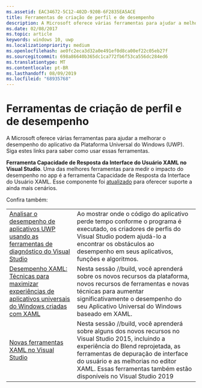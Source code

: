 ```yaml
---
ms.assetid: EAC34672-5C12-402D-920B-6F2835EA5ACE
title: Ferramentas de criação de perfil e de desempenho
description: A Microsoft oferece várias ferramentas para ajudar a melhorar o desempenho do aplicativo da Plataforma Universal do Windows (UWP).
ms.date: 02/08/2017
ms.topic: article
keywords: windows 10, uwp
ms.localizationpriority: medium
ms.openlocfilehash: ae0fc2eca3d32a0e491ef0d8ca00ef22c05eb27f
ms.sourcegitcommit: 698a86640b365dc1ca772fb6f53ca556dc284ed6
ms.translationtype: MT
ms.contentlocale: pt-BR
ms.lasthandoff: 08/09/2019
ms.locfileid: "68935768"
---
```

# <a name="tools-for-profiling-and-performance"></a>Ferramentas de criação de perfil e de desempenho


A Microsoft oferece várias ferramentas para ajudar a melhorar o desempenho do aplicativo da Plataforma Universal do Windows (UWP). Siga estes links para saber como usar essas ferramentas.

**Ferramenta Capacidade de Resposta da Interface do Usuário XAML no Visual Studio**. Uma das melhores ferramentas para medir o impacto do desempenho no app é a ferramenta Capacidade de Resposta da Interface do Usuário XAML. Esse componente foi [atualizado](https://devblogs.microsoft.com/wpf/new-ui-performance-analysis-tool-for-wpf-applications/) para oferecer suporte a ainda mais cenários.

Confira também:

|           |             |
|-----------|-------------|
| [Analisar o desempenho de aplicativos UWP usando as ferramentas de diagnóstico do Visual Studio](https://docs.microsoft.com/visualstudio/profiling/profiling-tools) | Ao mostrar onde o código do aplicativo perde tempo conforme o programa é executado, os criadores de perfis do Visual Studio podem ajudá-lo a encontrar os obstáculos ao desempenho em seus aplicativos, funções e algoritmos. |
| [Desempenho XAML: Técnicas para maximizar experiências de aplicativos universais do Windows criadas com XAML](https://channel9.msdn.com/Events/Build/2015/3-698) | Nesta sessão //build, você aprenderá sobre os novos recursos da plataforma, novos recursos de ferramentas e novas técnicas para aumentar significativamente o desempenho do seu Aplicativo Universal do Windows baseado em XAML. |
| [Novas ferramentas XAML no Visual Studio](https://channel9.msdn.com/Events/Build/2015/2-697) | Nesta sessão //build, você aprenderá sobre alguns dos novos recursos no Visual Studio 2015, incluindo a experiência do Blend reprojetada, as ferramentas de depuração de interface do usuário e as melhorias no editor XAML. Essas ferramentas também estão disponíveis no Visual Studio 2019 |
